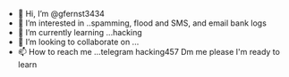 - 👋 Hi, I’m @gfernst3434
- 👀 I’m interested in ..spamming, flood and SMS, and email bank logs 
- 🌱 I’m currently learning ...hacking
- 💞️ I’m looking to collaborate on ...
- 📫 How to reach me ...telegram hacking457 Dm me please I'm ready to learn 

<!---
gfernst3434/gfernst3434 is a ✨ special ✨ repository because its `README.md` (this file) appears on your GitHub profile.
You can click the Preview link to take a look at your changes.
--->

